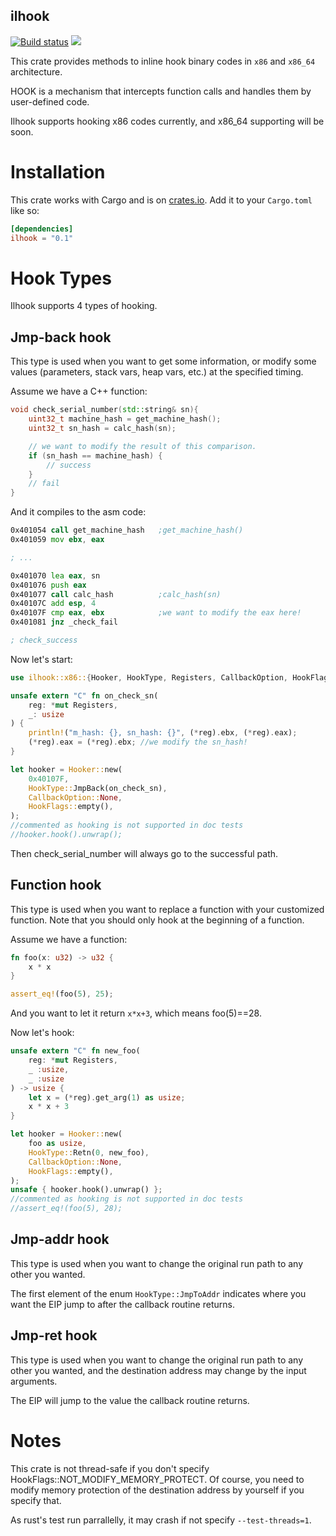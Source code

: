 ilhook
----

[![Build status](https://travis-ci.org/regomne/ilhook-rs.svg?branch=master)](https://travis-ci.org/regomne/ilhook-rs)
[![](http://meritbadge.herokuapp.com/ilhook)](https://crates.io/crates/ilhook)

This crate provides methods to inline hook binary codes in `x86` and `x86_64` architecture.

HOOK is a mechanism that intercepts function calls and handles them by user-defined code.

Ilhook supports hooking x86 codes currently, and x86_64 supporting will be soon.

# Installation

This crate works with Cargo and is on
[crates.io](https://crates.io/crates/ilhook). Add it to your `Cargo.toml`
like so:

```toml
[dependencies]
ilhook = "0.1"
```

# Hook Types

Ilhook supports 4 types of hooking.

## Jmp-back hook

This type is used when you want to get some information, or modify some values
(parameters, stack vars, heap vars, etc.) at the specified timing.

Assume we have a C++ function:

```cpp
void check_serial_number(std::string& sn){
    uint32_t machine_hash = get_machine_hash();
    uint32_t sn_hash = calc_hash(sn);

    // we want to modify the result of this comparison.
    if (sn_hash == machine_hash) {
        // success
    }
    // fail
}
```

And it compiles to the asm code:

```asm
0x401054 call get_machine_hash   ;get_machine_hash()
0x401059 mov ebx, eax

; ...

0x401070 lea eax, sn
0x401076 push eax
0x401077 call calc_hash          ;calc_hash(sn)
0x40107C add esp, 4
0x40107F cmp eax, ebx            ;we want to modify the eax here!
0x401081 jnz _check_fail

; check_success
```

Now let's start:

```rust
use ilhook::x86::{Hooker, HookType, Registers, CallbackOption, HookFlags};

unsafe extern "C" fn on_check_sn(
    reg: *mut Registers,
    _: usize
) {
    println!("m_hash: {}, sn_hash: {}", (*reg).ebx, (*reg).eax);
    (*reg).eax = (*reg).ebx; //we modify the sn_hash!
}

let hooker = Hooker::new(
    0x40107F,
    HookType::JmpBack(on_check_sn),
    CallbackOption::None,
    HookFlags::empty(),
);
//commented as hooking is not supported in doc tests
//hooker.hook().unwrap();
```

Then check_serial_number will always go to the successful path.

## Function hook

This type is used when you want to replace a function with your customized
function. Note that you should only hook at the beginning of a function.

Assume we have a function:

```rust
fn foo(x: u32) -> u32 {
    x * x
}

assert_eq!(foo(5), 25);
```

And you want to let it return `x*x+3`, which means foo(5)==28.

Now let's hook:

```rust
unsafe extern "C" fn new_foo(
    reg: *mut Registers,
    _ :usize,
    _ :usize
) -> usize {
    let x = (*reg).get_arg(1) as usize;
    x * x + 3
}

let hooker = Hooker::new(
    foo as usize,
    HookType::Retn(0, new_foo),
    CallbackOption::None,
    HookFlags::empty(),
);
unsafe { hooker.hook().unwrap() };
//commented as hooking is not supported in doc tests
//assert_eq!(foo(5), 28);
```

## Jmp-addr hook

This type is used when you want to change the original run path to any other you wanted.

The first element of the enum `HookType::JmpToAddr` indicates where you want the EIP jump
to after the callback routine returns.

## Jmp-ret hook

This type is used when you want to change the original run path to any other you wanted, and
the destination address may change by the input arguments.

The EIP will jump to the value the callback routine returns.

# Notes

This crate is not thread-safe if you don't specify HookFlags::NOT_MODIFY_MEMORY_PROTECT. Of course,
you need to modify memory protection of the destination address by yourself if you specify that.

As rust's test run parrallelly, it may crash if not specify `--test-threads=1`.
